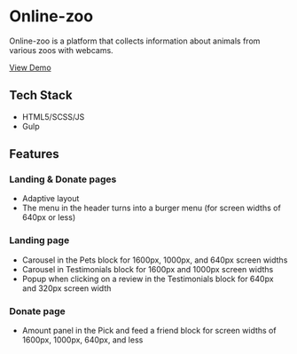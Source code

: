 # Online-zoo

Online-zoo is a platform that collects information about animals from various zoos with webcams.

[View Demo](https://4k1r1n.github.io/online-zoo/)

## Tech Stack
- HTML5/SCSS/JS
- Gulp

## Features
### Landing & Donate pages
- Adaptive layout
- The menu in the header turns into a burger menu (for screen widths of 640px or less)
### Landing page
- Carousel in the Pets block for 1600px, 1000px, and 640px screen widths
- Carousel in Testimonials block for 1600px and 1000px screen widths
- Popup when clicking on a review in the Testimonials block for 640px and 320px screen width
### Donate page
- Amount panel in the Pick and feed a friend block for screen widths of 1600px, 1000px, 640px, and less
